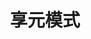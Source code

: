 ---
title: 享元模式
icon: /assets/images/brainBoom/designPatterns/flyweight-mini.png
order: 6
category:
  - 设计模式
---